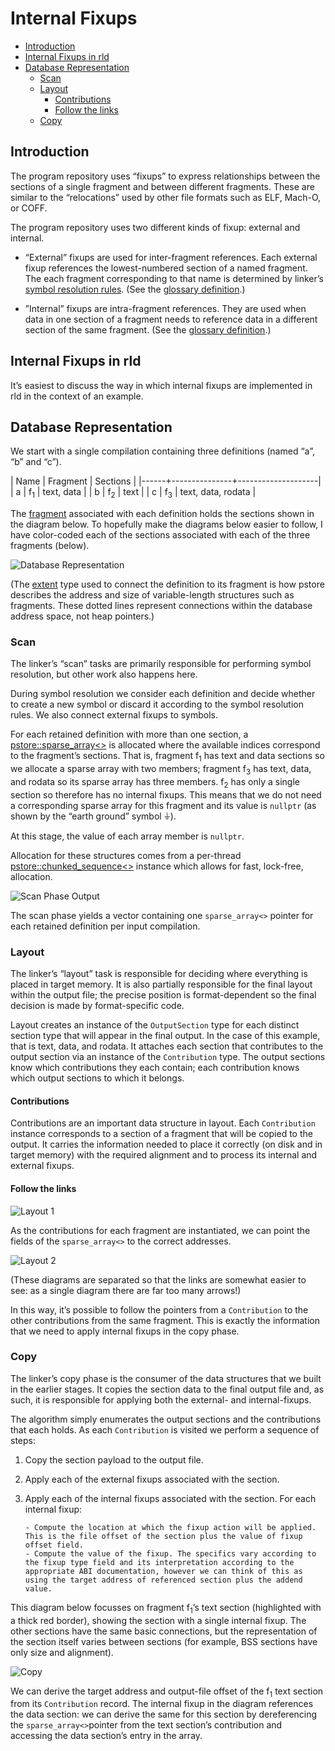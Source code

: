 # Internal Fixups

* [Introduction](#introduction)
* [Internal Fixups in rld](#internal-fixups-in-rld)
* [Database Representation](#database-representation)
    * [Scan](#scan)
    * [Layout](#layout)
        * [Contributions](#contributions)
        * [Follow the links](#follow-the-links)
    * [Copy](#copy)

## Introduction
The program repository uses “fixups” to express relationships between the sections of a single fragment and between different fragments. These are similar to the “relocations” used by other file formats such as ELF, Mach-O, or COFF. 

The program repository uses two different kinds of fixup: external and internal.

- “External” fixups are used for inter-fragment references. Each external fixup references the lowest-numbered section of a named fragment. The each fragment corresponding to that name is determined by linker’s [symbol resolution rules](https://github.com/SNSystems/llvm-project-prepo/wiki/%5Brld%5D-Symbol-resolution-rules). (See the [glossary definition](https://github.com/SNSystems/llvm-project-prepo/wiki/Glossary#external-fixup).)

- ”Internal” fixups are intra-fragment references. They are used when data in one section of a fragment needs to reference data in a different section of the same fragment. (See the [glossary definition](https://github.com/SNSystems/llvm-project-prepo/wiki/Glossary#internal-fixup).)

## Internal Fixups in rld

It’s easiest to discuss the way in which internal fixups are implemented in rld in the context of an example.

## Database Representation

We start with a single compilation containing three definitions (named “a”, “b” and “c”). 

| Name | Fragment      | Sections           |
|------+---------------+--------------------|
| a    | f<sub>1</sub> | text, data         |
| b    | f<sub>2</sub> | text               |
| c    | f<sub>3</sub> | text, data, rodata |

The [fragment](https://codedocs.xyz/paulhuggett/pstore2/classpstore_1_1repo_1_1fragment.html) associated with each definition holds the sections shown in the diagram below. To hopefully make the diagrams below easier to follow, I have color-coded each of the sections associated with each of the three fragments (below).

![Database Representation](images/db.svg)

(The [extent](https://codedocs.xyz/paulhuggett/pstore2/structpstore_1_1extent.html) type used to connect the definition to its fragment is how pstore describes the address and size of variable-length structures such as fragments. These dotted lines represent connections within the database address space, not heap pointers.)

### Scan

The linker’s “scan” tasks are primarily responsible for performing symbol resolution, but other work also happens here.

During symbol resolution we consider each definition and decide whether to create a new symbol or discard it according to the symbol resolution rules. We also connect external fixups to symbols.

For each retained definition with more than one section, a [pstore::sparse\_array<>](https://codedocs.xyz/paulhuggett/pstore2/classpstore_1_1sparse__array.html#details) is allocated where the available indices correspond to the fragment’s sections. That is, fragment f<sub>1</sub> has text and data sections so we allocate a sparse array with two members; fragment f<sub>3</sub> has text, data, and rodata so its sparse array has three members. f<sub>2</sub> has only a single section so therefore has no internal fixups. This means that we do not need a corresponding sparse array for this fragment and its value is `nullptr` (as shown by the “earth ground” symbol ⏚).

At this stage, the value of each array member is `nullptr`.

Allocation for these structures comes from a per-thread [pstore::chunked_sequence<>](https://codedocs.xyz/paulhuggett/pstore2/classpstore_1_1chunked__sequence.html) instance which allows for fast, lock-free, allocation.

![Scan Phase Output](images/scan.svg)

The scan phase yields a vector containing one `sparse_array<>` pointer for each retained definition per input compilation.

### Layout

The linker’s “layout” task is responsible for deciding where everything is placed in target memory. It is also partially responsible for the final layout within the output file; the precise position is format-dependent so the final decision is made by format-specific code.

Layout creates an instance of the `OutputSection` type for each distinct section type that will appear in the final output. In the case of this example, that is text, data, and rodata. It attaches each section that contributes to the output section via an instance of the `Contribution` type. The output sections know which contributions they each contain; each contribution knows which output sections to which it belongs.

#### Contributions

Contributions are an important data structure in layout. Each `Contribution` instance corresponds to a section of a fragment that will be copied to the output. It carries the information needed to place it correctly (on disk and in target memory) with the required alignment and to process its internal and external fixups.

#### Follow the links

![Layout 1](images/layout1.svg)

As the contributions for each fragment are instantiated, we can point the fields of the `sparse_array<>` to the correct addresses.

![Layout 2](images/layout2.svg)

(These diagrams are separated so that the links are somewhat easier to see: as a single diagram there are far too many arrows!)

In this way, it’s possible to follow the pointers from a `Contribution` to the other contributions from the same fragment. This is exactly the information that we need to apply internal fixups in the copy phase.

### Copy

The linker’s copy phase is the consumer of the data structures that we built in the earlier stages. It copies the section data to the final output file and, as such, it is responsible for applying both the external- and internal-fixups.

The algorithm simply enumerates the output sections and the contributions that each holds. As each `Contribution` is visited we perform a sequence of steps:

1. Copy the section payload to the output file.
1. Apply each of the external fixups associated with the section.
1. Apply each of the internal fixups associated with the section. For each internal fixup:

       - Compute the location at which the fixup action will be applied. This is the file offset of the section plus the value of fixup offset field.
       - Compute the value of the fixup. The specifics vary according to the fixup type field and its interpretation according to the appropriate ABI documentation, however we can think of this as using the target address of referenced section plus the addend value.

This diagram below focusses on fragment f<sub>1</sub>’s text section (highlighted with a thick red border), showing the section with a single internal fixup. The other sections have the same basic connections, but the representation of the section itself varies between sections (for example, BSS sections have only size and alignment).
    
![Copy](images/copy.svg)

We can derive the target address and output-file offset of the f<sub>1</sub> text section from its `Contribution` record. The internal fixup in the diagram references the data section: we can derive the same for this section by dereferencing the `sparse_array<>`pointer from the text section’s contribution and accessing the data section’s entry in the array.